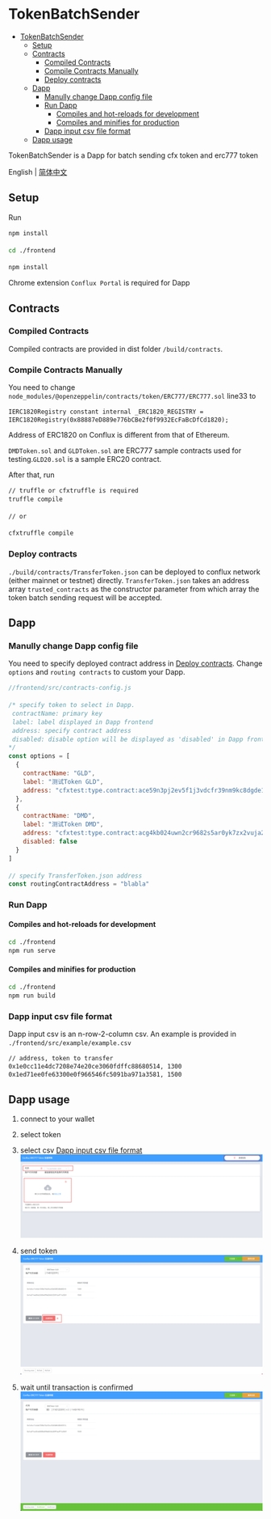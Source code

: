 # TokenBatchSender

- [TokenBatchSender](#tokenbatchsender)
  - [Setup](#setup)
  - [Contracts](#contracts)
    - [Compiled Contracts](#compiled-contracts)
    - [Compile Contracts Manually](#compile-contracts-manually)
    - [Deploy contracts](#deploy-contracts)
  - [Dapp](#dapp)
    - [Manully change Dapp config file](#manully-change-dapp-config-file)
    - [Run Dapp](#run-dapp)
      - [Compiles and hot-reloads for development](#compiles-and-hot-reloads-for-development)
      - [Compiles and minifies for production](#compiles-and-minifies-for-production)
    - [Dapp input csv file format](#dapp-input-csv-file-format)
  - [Dapp usage](#dapp-usage)

TokenBatchSender is a Dapp for batch sending cfx token and erc777 token

English | [简体中文](./README-CN.md)

## Setup

Run

``` bash
npm install

cd ./frontend

npm install
```

Chrome extension `Conflux Portal` is required for Dapp

## Contracts

### Compiled Contracts

Compiled contracts are provided in dist folder `/build/contracts`.

### Compile Contracts Manually

You need to change `node_modules/@openzeppelin/contracts/token/ERC777/ERC777.sol` line33 to

``` solidity
IERC1820Registry constant internal _ERC1820_REGISTRY = IERC1820Registry(0x88887eD889e776bCBe2f0f9932EcFaBcDfCd1820);
```

Address of ERC1820 on Conflux is different from that of Ethereum. 

`DMDToken.sol` and `GLDToken.sol` are ERC777 sample contracts used for testing.`GLD20.sol` is a sample ERC20 contract. 

After that, run

``` bash
// truffle or cfxtruffle is required
truffle compile

// or

cfxtruffle compile
```

### Deploy contracts

`./build/contracts/TransferToken.json` can be deployed to conflux network (either mainnet or testnet) directly. `TransferToken.json` takes an address array `trusted_contracts` as the constructor parameter from which array the token batch sending request will be accepted.

## Dapp

### Manully change Dapp config file

You need to specify deployed contract address in [Deploy contracts](#deploy-contracts).
Change `options` and `routing contracts` to custom your Dapp.

``` javascript
//frontend/src/contracts-config.js

/* specify token to select in Dapp.
 contractName: primary key
 label: label displayed in Dapp frontend
 address: specify contract address
 disabled: disable option will be displayed as 'disabled' in Dapp frontend (defalut to false)
*/ 
const options = [
  {
    contractName: "GLD",
    label: "测试Token GLD",
    address: "cfxtest:type.contract:ace59n3pj2ev5f1j3vdcfr39nm9kc8dgde1d83a384"
  },
  {
    contractName: "DMD",
    label: "测试Token DMD",
    address: "cfxtest:type.contract:acg4kb024uwn2cr9682s5ar0yk7zx2vuja20bwrx46",
    disabled: false
  }
]

// specify TransferToken.json address
const routingContractAddress = "blabla"
```

### Run Dapp

#### Compiles and hot-reloads for development

``` bash
cd ./frontend
npm run serve
```

#### Compiles and minifies for production

``` bash
cd ./frontend
npm run build
```

### Dapp input csv file format

Dapp input csv is an n-row-2-column csv.
An example is provided in `./frontend/src/example/example.csv`

``` csv
// address, token to transfer
0x1e0cc11e4dc7208e74e20ce3060fdffc88680514, 1300
0x1ed71ee0fe63300e0f966546fc5091ba971a3581, 1500
```

## Dapp usage

1. connect to your wallet
2. select token
3. select csv [Dapp input csv file format](#dapp-input-csv-file-format)
![](./image/2021-04-27-14-16-10.png)

4. send token
![](./image/2021-04-27-14-20-25.png)

5. wait until transaction is confirmed
![](./image/2021-04-27-14-22-28.png)
